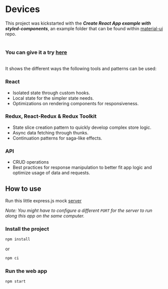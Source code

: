# Devices
This project was kickstarted with the  ***Create React App example with styled-components***, an example folder that can be found within  [material-ui](https://github.com/mui-org/material-ui) repo.  
<br/>
### You can give it a try [**here**](https://github.com/mui-org/material-ui) 
<br/>
It shows the different ways the following tools and patterns can be used:

### React 
- Isolated state through custom hooks.
- Local state for the simpler state needs.
- Optimizations on rendering components for responsiveness. 
### Redux, React-Redux & Redux Toolkit
- State slice creation pattern to quickly develop complex store logic.
- Async data fetching through thunks.
- Continuation patterns for saga-like effects.
### API
- CRUD operations 
- Best practices for response manipulation to better fit app logic and optimize usage of data and requests.

## How to use

Run this little express.js mock [server](https://github.com/NinjaRMM/devicesTask_serverApp) 

*Note: You might have to configure a different ```PORT``` for the server to run along this app on the same computer.*  

### Install the project
```sh
npm install  
```
or 
```sh
npm ci 
```
### Run the web app
```sh
npm start
```

